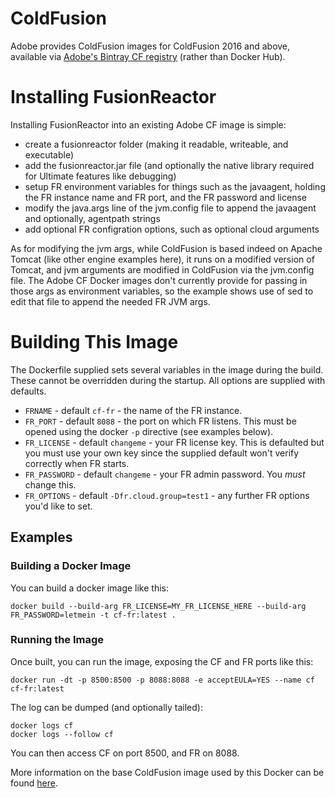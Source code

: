 # ColdFusion
Adobe provides ColdFusion images for ColdFusion 2016 and above, available via [Adobe's Bintray CF registry](https://bintray.com/eaps/coldfusion) (rather than Docker Hub).

# Installing FusionReactor
Installing FusionReactor into an existing Adobe CF image is simple:
- create a fusionreactor folder (making it readable, writeable, and executable)
- add the fusionreactor.jar file (and optionally the native library required for Ultimate features like debugging)
- setup FR environment variables for things such as the javaagent, holding the FR instance name and FR port, and the FR password and license
- modify the java.args line of the jvm.config file to append the javaagent and optionally, agentpath strings
- add optional FR configration options, such as optional cloud arguments

As for modifying the jvm args, while ColdFusion is based indeed on Apache Tomcat (like other engine examples here), it runs on a modified version of Tomcat, and jvm arguments are modified in ColdFusion via the jvm.config file. The Adobe CF Docker images don't currently provide for passing in those args as environment variables, so the example shows use of sed to edit that file to append the needed FR JVM args.

# Building This Image

The Dockerfile supplied sets several variables in the image during the build.  These cannot be overridden during the startup.  All options are supplied with defaults.

* `FRNAME` - default `cf-fr` - the name of the FR instance.
* `FR_PORT` - default `8088` - the port on which FR listens.  This must be opened using the docker `-p` directive (see examples below).
* `FR_LICENSE` - default `changeme` - your FR license key.  This is defaulted but you must use your own key since the supplied default won't verify correctly when FR starts.
* `FR_PASSWORD` - default `changeme` - your FR admin password.  You *must* change this.
* `FR_OPTIONS` - default `-Dfr.cloud.group=test1` - any further FR options you'd like to set.

## Examples

### Building a Docker Image

You can build a docker image like this:

```
docker build --build-arg FR_LICENSE=MY_FR_LICENSE_HERE --build-arg FR_PASSWORD=letmein -t cf-fr:latest .
```

### Running the Image

Once built, you can run the image, exposing the CF and FR ports like this:

```
docker run -dt -p 8500:8500 -p 8088:8088 -e acceptEULA=YES --name cf cf-fr:latest
```

The log can be dumped (and optionally tailed):

```
docker logs cf
docker logs --follow cf
```

You can then access CF on port 8500, and FR on 8088.

More information on the base ColdFusion image used by this Docker can be found [here](https://helpx.adobe.com/coldfusion/using/docker-images-coldfusion.html).
